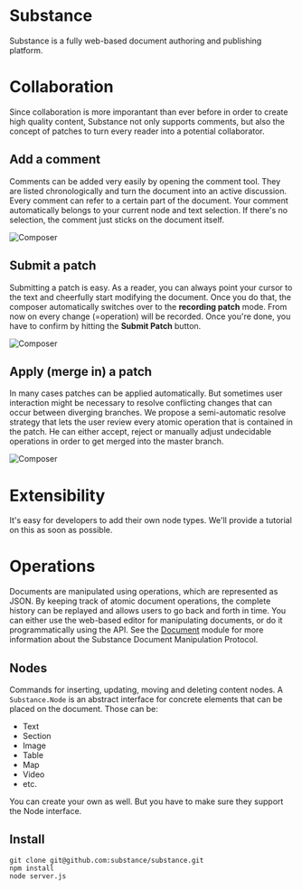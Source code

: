 # Substance

Substance is a fully web-based document authoring and publishing platform.

# Collaboration

Since collaboration is more imporantant than ever before in order to create high quality content, Substance not only supports comments, but also the concept of patches to turn every reader into a potential collaborator.

## Add a comment

Comments can be added very easily by opening the comment tool. They are listed chronologically and turn the document into an active discussion. Every comment can refer to a certain part of the document. Your comment automatically belongs to your current node and text selection. If there's no selection, the comment just sticks on the document itself.

![Composer](https://raw.github.com/substance/composer/gh-pages/assets/layered-navigation.png)

## Submit a patch

Submitting a patch is easy. As a reader, you can always point your cursor to the text and cheerfully start modifying the document. Once you do that, the composer automatically switches over to the **recording patch** mode. From now on every change (=operation) will be recorded. Once you're done, you have to confirm by hitting the **Submit Patch** button.

![Composer](https://raw.github.com/substance/composer/gh-pages/assets/composer-patch.png)


## Apply (merge in) a patch

In many cases patches can be applied automatically. But sometimes user interaction might be necessary to resolve conflicting changes that can occur between diverging branches. We propose a semi-automatic resolve strategy that lets the user review every atomic operation that is contained in the patch. He can either accept, reject or manually adjust undecidable operations in order to get merged into the master branch.

![Composer](https://raw.github.com/substance/composer/gh-pages/assets/composer-merge.png)

# Extensibility

It's easy for developers to add their own node types. We'll provide a tutorial on this as soon as possible.

# Operations

Documents are manipulated using operations, which are represented as JSON. By keeping track of atomic document operations, the complete history can be replayed and allows users to go back and forth in time. You can either use the web-based editor for manipulating documents, or do it programmatically using the API. See the [Document](http://github.com/substance/document) module for more information about the Substance Document Manipulation Protocol.


## Nodes

Commands for inserting, updating, moving and deleting content nodes. A `Substance.Node` is an abstract interface for concrete elements that can be placed on the document. Those can be:

- Text
- Section
- Image
- Table
- Map
- Video
- etc.

You can create your own as well. But you have to make sure they support the Node interface.

## Install

```
git clone git@github.com:substance/substance.git
npm install
node server.js
```